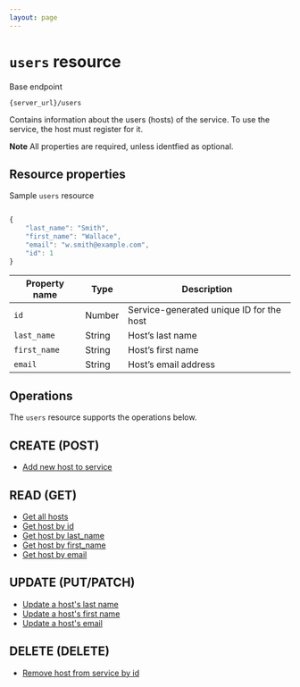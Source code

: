 ```yaml
---
layout: page
---
```

# `users` resource

Base endpoint

```shell
{server_url}/users
```

Contains information about the users (hosts) of the service. To use the service, the host must register for it.

**Note** All properties are required, unless identfied as optional.

## Resource properties

Sample `users` resource

```js

{
    "last_name": "Smith",
    "first_name": "Wallace",
    "email": "w.smith@example.com",
    "id": 1
}
```

| Property name | Type | Description |
| ------------- | ----------- | ----------- |
| `id` | Number | Service-generated unique ID for the host |
| `last_name` | String | Host’s last name |
| `first_name` | String | Host’s first name|
| `email` | String |Host’s email address |

## Operations

The `users` resource supports the operations below.

## CREATE (POST)

* [Add new host to service](/tutorials/create-add-new-host.md)

## READ (GET)

* [Get all hosts](tbd)
* [Get host by id](tbd)
* [Get host by last_name](tbd)
* [Get host by first_name](tbd)
* [Get host by email](tbd)

## UPDATE (PUT/PATCH)

* [Update a host's last name](tbd)
* [Update a host's first name](tbd)
* [Update a host's email](tbd)

## DELETE (DELETE)

* [Remove host from service by id](tbd)
